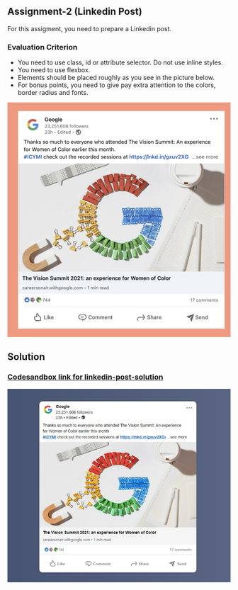 ## Assignment-2 (Linkedin Post)
For this assigment, you need to prepare a Linkedin post.

### Evaluation Criterion
- You need to use class, id or attribute selector. Do not use inline styles.
- You need to use flexbox.
- Elements should be placed roughly as you see in the picture below.
- For bonus points, you need to give pay extra attention to the colors, border radius and fonts.

<img src="./assets/linkedin-post.png" style="width:600px;"/>

## Solution

### [Codesandbox link for linkedin-post-solution](https://codesandbox.io/s/linkedin-post-8zuvn)

![This is an image](./assets/linkedin-post-solution.jpg)